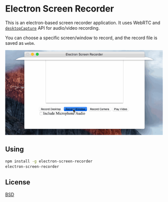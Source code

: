 # Electron Screen Recorder

This is an electron-based screen recorder application. It uses WebRTC and
[`desktopCapture`](https://github.com/electron/electron/blob/master/docs/api/desktop-capturer.md#desktopcapturer) API for audio/video recording.

You can choose a specific screen/window to record, and the record file is saved
as `webm`.

![screenshot](screenshot/screen-recorder.gif)

## Using

```sh
npm install -g electron-screen-recorder
electron-screen-recorder
```

## License

[BSD](LICENSE)
